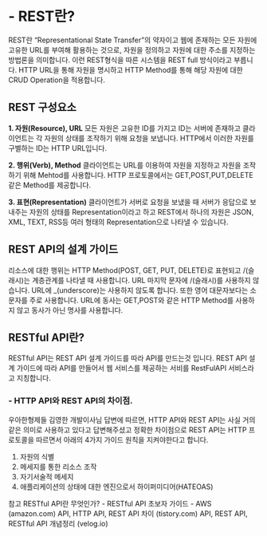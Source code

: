 # - **REST란?**
REST란 “Representational State Transfer”의 약자이고
웹에 존재하는 모든 자원에 고유한 URL를 부여해 활용하는 것으로, 자원을 정의하고 자원에 대한 주소를 지정하는 방법론을 의미합니다.
이런 REST형식을 따른 시스템을 REST full 방식이라고 부릅니다.
HTTP URL을 통해 자원을 명시하고 HTTP Method를 통해 해당 자원에 대한 CRUD Operation을 적용합니다.

## **REST 구성요소**
**1. 자원(Resource), URL**
모든 자원은 고유한 ID를 가지고 ID는 서버에 존재하고 클라이언트는 각 자원의 상태를 조작하기 위해 요청을 보냅니다.
HTTP에서 이러한 자원를 구별하는 ID는 HTTP URL입니다.

**2. 행위(Verb), Method**
클라이언트는 URL를 이용하여 자원을 지정하고 자원을 조작하기 위해 Mehtod를 사용합니다.
HTTP 프로토콜에서는 GET,POST,PUT,DELETE같은 Method를 제공합니다.


**3. 표현(Representation)**
클라이언트가 서버로 요청을 보냈을 때 서버가 응답으로 보내주는 자원의 상태를 Representation이라고 하고
REST에서 하나의 자원은 JSON, XML, TEXT, RSS등 여러 형태의 Representation으로 나타낼 수 있습니다.

## **REST API의 설계 가이드**
리소스에 대한 행위는 HTTP Method(POST, GET, PUT, DELETE)로 표현되고 /(슬래시)는 계층관계를 나타낼 때 사용합니다.
URL 마지막 문자에 /(슬래시)를 사용하지 않습니다.
URL에 _(underscore)는 사용하지 않도록 합니다. 또한 영어 대문자보다는 소문자를 주로 사용합니다.
URL에 동사는 GET,POST와 같은 HTTP Method를 사용하지 않고 동사가 아닌 명사를 사용합니다.

## **RESTful API란?**
RESTful API는 REST API 설계 가이드를 따라 API를 만드는것 입니다. REST API 설계 가이드에 따라 API를 만들어서 웹 서비스를 제공하는 서비를 RestFulAPI 서비스라고 지칭합니다.

### **- HTTP API와 REST API의 차이점.**
우아한형제들 김영한 개발이사님 답변에 따르면,
HTTP API와 REST API는 사실 거의 같은 의미로 사용하고 있다고 답변해주셨고
정확한 차이점으로 REST API는 HTTP 프로토콜을 따르면서 아래의 4가지 가이드 원칙을 지켜야한다고 합니다.
1. 자원의 식별
2. 메세지를 통한 리소스 조작
3. 자기서술적 메세지
4. 애플리케이션의 상태에 대한 엔진으로서 하이퍼미디어(HATEOAS)

참고
RESTful API란 무엇인가? - RESTful API 초보자 가이드 - AWS (amazon.com)
API, HTTP API, REST API 차이 (tistory.com)
API, REST API, RESTful API 개념정리 (velog.io)